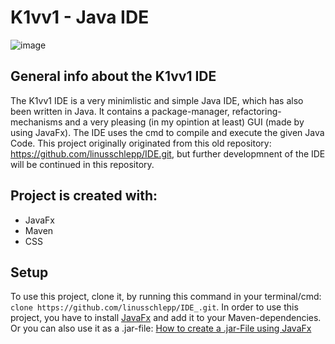 # K1vv1 - Java IDE 
![image](https://user-images.githubusercontent.com/82322027/161435302-2d03e740-890c-4100-aa58-e4b13470271c.png)

## General info about the K1vv1 IDE
The K1vv1 IDE is a very minimlistic and simple Java IDE, which has also been written in Java. It contains a package-manager, refactoring-mechanisms and a very pleasing (in my opintion at least) GUI (made by using JavaFx). The IDE uses the cmd to compile and execute the given Java Code. This project originally originated from this old repository: https://github.com/linusschlepp/IDE.git, but further developmnent of the IDE will be continued in this repository. 

## Project is created with:
* JavaFx 
* Maven
* CSS

## Setup
To use this project, clone it, by running this command in your terminal/cmd: `clone https://github.com/linusschlepp/IDE_.git`. In order to use this project, you have to install [JavaFx](https://openjfx.io/) and add it to your Maven-dependencies. 
Or you can also use it as a .jar-file: [How to create a .jar-File using JavaFx](https://www.youtube.com/watch?v=HuFOCEHh8Zg&ab_channel=TheCodeImplementation)
